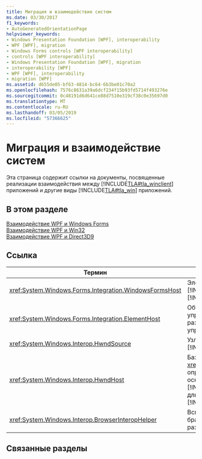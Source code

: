 ```yaml
---
title: Миграция и взаимодействие систем
ms.date: 03/30/2017
f1_keywords:
- AutoGeneratedOrientationPage
helpviewer_keywords:
- Windows Presentation Foundation [WPF], interoperability
- WPF [WPF], migration
- Windows Forms controls [WPF interoperability]
- controls [WPF interoperability]
- Windows Presentation Foundation [WPF], migration
- interoperability [WPF]
- WPF [WPF], interoperability
- migration [WPF]
ms.assetid: d655de05-bf63-4814-bc64-6b3be01c70a2
ms.openlocfilehash: 7576c8631a39a6dcf234f15b93fd5714f493276e
ms.sourcegitcommit: 0c48191d6d641ce88d7510e319cf38c0e35697d0
ms.translationtype: MT
ms.contentlocale: ru-RU
ms.lasthandoff: 03/05/2019
ms.locfileid: "57366625"
---
```

# <a name="migration-and-interoperability"></a>Миграция и взаимодействие систем
Эта страница содержит ссылки на документы, посвященные реализации взаимодействия между [!INCLUDE[TLA#tla_winclient](../../../../includes/tlasharptla-winclient-md.md)] приложений и другие виды [!INCLUDE[TLA#tla_win](../../../../includes/tlasharptla-win-md.md)] приложений.  
  
## <a name="in-this-section"></a>В этом разделе  
 [Взаимодействие WPF и Windows Forms](wpf-and-windows-forms-interoperation.md)  
 [Взаимодействие WPF и Win32](wpf-and-win32-interoperation.md)  
 [Взаимодействие WPF и Direct3D9](wpf-and-direct3d9-interoperation.md)  
  
## <a name="reference"></a>Ссылка  
  
|Термин|Определение|  
|----------|----------------|  
|<xref:System.Windows.Forms.Integration.WindowsFormsHost>|Элемент, который можно использовать для размещения [!INCLUDE[TLA#tla_winforms](../../../../includes/tlasharptla-winforms-md.md)] управления как элемент [!INCLUDE[TLA2#tla_winclient](../../../../includes/tla2sharptla-winclient-md.md)] страницы.|  
|<xref:System.Windows.Forms.Integration.ElementHost>|Объект [!INCLUDE[TLA#tla_winforms](../../../../includes/tlasharptla-winforms-md.md)] элемента управления, который можно использовать для размещения [!INCLUDE[TLA#tla_winclient](../../../../includes/tlasharptla-winclient-md.md)] элемента управления.|  
|<xref:System.Windows.Interop.HwndSource>|Узлы [!INCLUDE[TLA2#tla_winclient](../../../../includes/tla2sharptla-winclient-md.md)] регионом в пределах [!INCLUDE[TLA2#tla_win32](../../../../includes/tla2sharptla-win32-md.md)] приложения.|  
|<xref:System.Windows.Interop.HwndHost>|Базовый класс для <xref:System.Windows.Forms.Integration.WindowsFormsHost>, определяет базовые возможности, все технологии на основе HWND использовать, если они размещаются в [!INCLUDE[TLA2#tla_winclient](../../../../includes/tla2sharptla-winclient-md.md)] приложения. Подкласс это для размещения [!INCLUDE[TLA2#tla_win32](../../../../includes/tla2sharptla-win32-md.md)] окна [!INCLUDE[TLA2#tla_winclient](../../../../includes/tla2sharptla-winclient-md.md)] приложения.|  
|<xref:System.Windows.Interop.BrowserInteropHelper>|Вспомогательный класс для условий отчетности среды браузера для [!INCLUDE[TLA2#tla_winclient](../../../../includes/tla2sharptla-winclient-md.md)] приложения, размещенного в браузере.|  
  
## <a name="related-sections"></a>Связанные разделы
